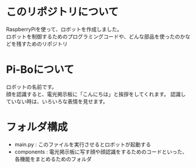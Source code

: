 # このリポジトリについて
RaspberryPiを使って、ロボットを作成しました。  
ロボットを制御するためのプログラミングコードや、どんな部品を使ったのかなどを残すためのリポジトリ
  
# Pi-Boについて
ロボットの名前です。  
顔を認識すると、電光掲示板に「こんにちは」と挨拶をしてくれます。
認識していない時は、いろいろな表情を見せます。

# フォルダ構成
- main.py : このファイルを実行させるとロボットが起動する
- components : 電光掲示板に写す顔や顔認識をするためのコードといった、各機能をまとめるためのフォルダ
